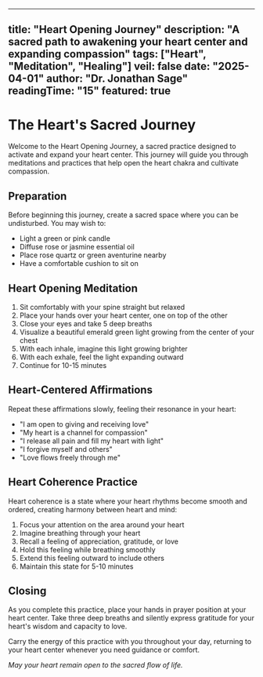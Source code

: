 
---
title: "Heart Opening Journey"
description: "A sacred path to awakening your heart center and expanding compassion"
tags: ["Heart", "Meditation", "Healing"]
veil: false
date: "2025-04-01"
author: "Dr. Jonathan Sage"
readingTime: "15"
featured: true
---

# The Heart's Sacred Journey

Welcome to the Heart Opening Journey, a sacred practice designed to activate and expand your heart center. This journey will guide you through meditations and practices that help open the heart chakra and cultivate compassion.

## Preparation

Before beginning this journey, create a sacred space where you can be undisturbed. You may wish to:

- Light a green or pink candle
- Diffuse rose or jasmine essential oil
- Place rose quartz or green aventurine nearby
- Have a comfortable cushion to sit on

## Heart Opening Meditation

1. Sit comfortably with your spine straight but relaxed
2. Place your hands over your heart center, one on top of the other
3. Close your eyes and take 5 deep breaths
4. Visualize a beautiful emerald green light growing from the center of your chest
5. With each inhale, imagine this light growing brighter
6. With each exhale, feel the light expanding outward
7. Continue for 10-15 minutes

## Heart-Centered Affirmations

Repeat these affirmations slowly, feeling their resonance in your heart:

- "I am open to giving and receiving love"
- "My heart is a channel for compassion"
- "I release all pain and fill my heart with light"
- "I forgive myself and others"
- "Love flows freely through me"

## Heart Coherence Practice

Heart coherence is a state where your heart rhythms become smooth and ordered, creating harmony between heart and mind:

1. Focus your attention on the area around your heart
2. Imagine breathing through your heart
3. Recall a feeling of appreciation, gratitude, or love
4. Hold this feeling while breathing smoothly
5. Extend this feeling outward to include others
6. Maintain this state for 5-10 minutes

## Closing

As you complete this practice, place your hands in prayer position at your heart center. Take three deep breaths and silently express gratitude for your heart's wisdom and capacity to love.

Carry the energy of this practice with you throughout your day, returning to your heart center whenever you need guidance or comfort.

_May your heart remain open to the sacred flow of life._
